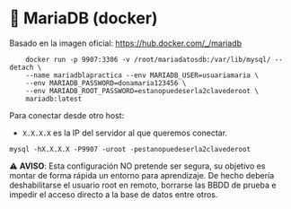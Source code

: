 # 🧾 MariaDB (docker)

Basado en la imagen oficial: <https://hub.docker.com/_/mariadb>

~~~~
    docker run -p 9907:3306 -v /root/mariadatosdb:/var/lib/mysql/ --detach \
    --name mariadblapractica --env MARIADB_USER=usuariamaria \
    --env MARIADB_PASSWORD=donamaria123456 \
    --env MARIADB_ROOT_PASSWORD=estanopuedeserla2clavederoot \
    mariadb:latest
~~~~

Para conectar desde otro host:

- `X.X.X.X` es la IP del servidor al que queremos conectar.

~~~~
mysql -hX.X.X.X -P9907 -uroot -pestanopuedeserla2clavederoot
~~~~

⚠️ **AVISO**: Esta configuración NO pretende ser segura, su objetivo es montar de forma rápida un entorno para aprendizaje. De hecho debería deshabilitarse el usuario root en remoto, borrarse las BBDD de prueba e impedir el acceso directo a la base de datos entre otros.
